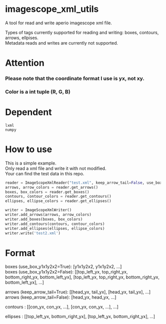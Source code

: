 # imagescope_xml_utils
 A tool for read and write aperio imagescope xml file.  

Types of tags currently supported for reading and writing: boxes, contours, arrows, ellpises.  
Metadata reads and writes are currently not supported.  

# Attention
### Please note that the coordinate format I use is yx, not xy.
### Color is a int tuple (R, G, B) 

# Dependent
```
lxml
numpy
```

# How to use

This is a simple example.  
Only read a xml file and write it with not modified.  
Your can find the test data in this repo.  

```python
reader = ImageScopeXmlReader("test.xml", keep_arrow_tail=False, use_box_y1x1y2x2=True)
arrows, arrow_colors = reader.get_arrows()
boxes, box_colors = reader.get_boxes()
contours, contour_colors = reader.get_contours()
ellipses, ellipse_colors = reader.get_ellipses()

writer = ImageScopeXmlWriter()
writer.add_arrows(arrows, arrow_colors)
writer.add_boxes(boxes, box_colors)
writer.add_contours(contours, contour_colors)
writer.add_ellipses(ellipses, ellipse_colors)
writer.write('test2.xml')
```

# Format

boxes (use_box_y1x1y2x2=True):  [y1x1y2x2, y1x1y2x2, ...]  
boxes (use_box_y1x1y2x2=False): [[top_left_yx, top_right_yx, bottom_right_yx, bottom_left_yx], [top_left_yx, top_right_yx, bottom_right_yx, bottom_left_yx], ...]  

arrows (keep_arrow_tail=True):  [[head_yx, tail_yx], [head_yx, tail_yx], ...]  
arrows (keep_arrow_tail=False): [head_yx, head_yx, ...]  

contours : [[con_yx, con_yx, ...], [con_yx, con_yx, ...], ...]  

ellipses : [[top_left_yx, bottom_right_yx], [top_left_yx, bottom_right_yx], ...]  
